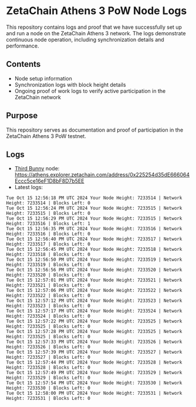 # ZetaChain Athens 3 PoW Node Logs
This repository contains logs and proof that we have successfully set up and run a node on the ZetaChain Athens 3 network. The logs demonstrate continuous node operation, including synchronization details and performance.

## Contents
- Node setup information
- Synchronization logs with block height details
- Ongoing proof of work logs to verify active participation in the ZetaChain network

## Purpose
This repository serves as documentation and proof of participation in the ZetaChain Athens 3 PoW testnet.

## Logs

- [Third Bunny](https://thirdbunny.xyz/) node: https://athens.explorer.zetachain.com/address/0x225254d35dE666064Eccc5ce16eF1D8bF8D7b5EE
- Latest logs:
```
Tue Oct 15 12:56:18 PM UTC 2024 Your Node Height: 7233514 | Network Height: 7233514 | Blocks Left: 0
Tue Oct 15 12:56:24 PM UTC 2024 Your Node Height: 7233515 | Network Height: 7233515 | Blocks Left: 0
Tue Oct 15 12:56:29 PM UTC 2024 Your Node Height: 7233515 | Network Height: 7233516 | Blocks Left: 1
Tue Oct 15 12:56:35 PM UTC 2024 Your Node Height: 7233516 | Network Height: 7233516 | Blocks Left: 0
Tue Oct 15 12:56:40 PM UTC 2024 Your Node Height: 7233517 | Network Height: 7233517 | Blocks Left: 0
Tue Oct 15 12:56:45 PM UTC 2024 Your Node Height: 7233518 | Network Height: 7233518 | Blocks Left: 0
Tue Oct 15 12:56:50 PM UTC 2024 Your Node Height: 7233519 | Network Height: 7233519 | Blocks Left: 0
Tue Oct 15 12:56:56 PM UTC 2024 Your Node Height: 7233520 | Network Height: 7233520 | Blocks Left: 0
Tue Oct 15 12:57:01 PM UTC 2024 Your Node Height: 7233521 | Network Height: 7233521 | Blocks Left: 0
Tue Oct 15 12:57:06 PM UTC 2024 Your Node Height: 7233522 | Network Height: 7233522 | Blocks Left: 0
Tue Oct 15 12:57:12 PM UTC 2024 Your Node Height: 7233523 | Network Height: 7233523 | Blocks Left: 0
Tue Oct 15 12:57:17 PM UTC 2024 Your Node Height: 7233524 | Network Height: 7233524 | Blocks Left: 0
Tue Oct 15 12:57:22 PM UTC 2024 Your Node Height: 7233525 | Network Height: 7233525 | Blocks Left: 0
Tue Oct 15 12:57:28 PM UTC 2024 Your Node Height: 7233525 | Network Height: 7233525 | Blocks Left: 0
Tue Oct 15 12:57:33 PM UTC 2024 Your Node Height: 7233526 | Network Height: 7233526 | Blocks Left: 0
Tue Oct 15 12:57:39 PM UTC 2024 Your Node Height: 7233527 | Network Height: 7233527 | Blocks Left: 0
Tue Oct 15 12:57:44 PM UTC 2024 Your Node Height: 7233528 | Network Height: 7233528 | Blocks Left: 0
Tue Oct 15 12:57:49 PM UTC 2024 Your Node Height: 7233529 | Network Height: 7233529 | Blocks Left: 0
Tue Oct 15 12:57:54 PM UTC 2024 Your Node Height: 7233530 | Network Height: 7233530 | Blocks Left: 0
Tue Oct 15 12:58:00 PM UTC 2024 Your Node Height: 7233531 | Network Height: 7233531 | Blocks Left: 0
```
